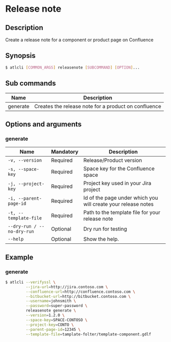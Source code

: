 # Release note
## Description
Create a  release note for a component or product page on Confluence
## Synopsis
```bash
$ atlcli [COMMON_ARGS] releasenote [SUBCOMMAND] [OPTION]...
```
## Sub commands

|Name|Description|
|-|-|
|generate| Creates the release note for a product on confluence|

## Options and arguments
### generate
|Name|Mandatory|Description|
|-|-|-|
|`-v, --version `|Required|Release/Product version |
|`-s, --space-key`|Required|Space key for the Confluence space |
|`-j, --project-key`|Required|Project key used in your Jira project|
|`-i, --parent-page-id`|Required|Id of the page under which you will create your release notes|
|`-t, --template-file `|Required|Path to the template file for your release note|
|`--dry-run / --no-dry-run`|Optional|Dry run for testing|
|`--help`|Optional|Show the help.|

## Example
### generate
```bash
$ atlcli --verifyssl \
         --jira-url=http://jira.contoso.com \
         --confluence-url=http://confluence.contoso.com \
         --bitbucket-url=http://bitbucket.contoso.com \
         --username=johnsmith \
         --password=super-password \
         releasenote generate \
         --version=1.2.0 \
         --space-key=SPACE-CONTOSO \
         --project-key=CONTO \
         --parent-page-id=12345 \
         --template-file=tamplate-folter/template-component.gdlf
```

